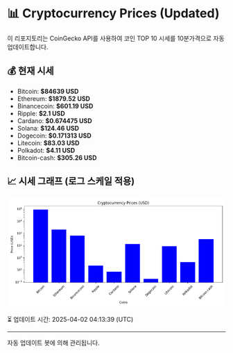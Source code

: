 
# 📊 Cryptocurrency Prices (Updated)

이 리포지토리는 CoinGecko API를 사용하여 코인 TOP 10 시세를 10분가격으로 자동 업데이트합니다.

## 💰 현재 시세
- Bitcoin: **$84639 USD**
- Ethereum: **$1879.52 USD**
- Binancecoin: **$601.19 USD**
- Ripple: **$2.1 USD**
- Cardano: **$0.674475 USD**
- Solana: **$124.46 USD**
- Dogecoin: **$0.171313 USD**
- Litecoin: **$83.03 USD**
- Polkadot: **$4.11 USD**
- Bitcoin-cash: **$305.26 USD**

## 📈 시세 그래프 (로그 스케일 적용)
![Crypto Prices](crypto_prices.png)

⏳ 업데이트 시간: 2025-04-02 04:13:39 (UTC)

---
자동 업데이트 봇에 의해 관리됩니다.
